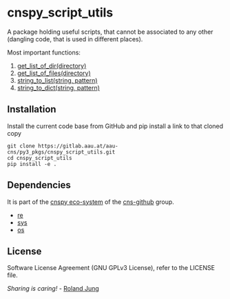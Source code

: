 # cnspy_script_utils

A package holding useful scripts, that cannot be associated to any other (dangling code, that is used in different places). 


Most important functions:
1. [get_list_of_dir(directory)](./directory_info.py)
1. [get_list_of_files(directory)](./directory_info.py)
1. [string_to_list(string, pattern)](./string_parser.py)
1. [string_to_dict(string, pattern)](./string_parser.py)

## Installation

Install the current code base from GitHub and pip install a link to that cloned copy
```
git clone https://gitlab.aau.at/aau-cns/py3_pkgs/cnspy_script_utils.git
cd cnspy_script_utils
pip install -e .
```

## Dependencies

It is part of the [cnspy eco-system](https://gitlab.aau.at/aau-cns/py3_pkgs) of the [cns-github]() group.  

* [re]()
* [sys]()
* [os]()


## License

Software License Agreement (GNU GPLv3  License), refer to the LICENSE file.

*Sharing is caring!* - [Roland Jung](https://github.com/jungr-ait)  

